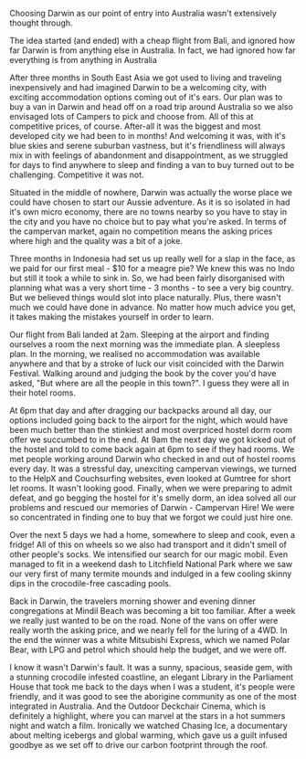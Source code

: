 Choosing Darwin as our point of entry into Australia wasn't extensively thought through.

The idea started (and ended) with a cheap flight from 
Bali, and ignored how far Darwin is from anything else in Australia. In fact, we had ignored how far everything is from anything in Australia

After three months in South East Asia we got used to living and traveling inexpensively and had imagined Darwin to be a welcoming city, with exciting accommodation options coming out
of it's ears. Our plan was to buy a van in Darwin and head off on a road trip around Australia so we also envisaged
lots of Campers to pick and choose from. All of this at competitive prices, of course. After-all it was the biggest and most developed city we had been to in 
months! 
And welcoming it was, with it's blue skies and serene suburban vastness, but it's friendliness will always mix in with feelings of abandonment and 
disappointment, as we struggled for days to find anywhere to sleep and finding a van to buy turned out to be challenging. Competitive it was not.

Situated in the middle of nowhere, Darwin was actually the worse place we could have chosen to start our Aussie adventure. As it is so isolated in had it's own micro economy, there are no towns nearby so you have to stay in the city and you have no choice but to pay what you're asked. In terms of the campervan market, again no competition means the asking prices where high and the quality was a bit of a joke.

Three months in Indonesia had set us up really well for a slap in the face, as we paid for our first meal - $10 for a meagre pie? 
We knew this was no Indo but still it took a while to sink in.
So, we had been fairly disorganised with planning what was a very short time - 3 months - to see a very big country. 
But we believed things would slot into place naturally. Plus, there wasn't much we could have done in advance. No matter how much advice you get, it takes making the mistakes yourself in order to learn.

Our flight from Bali landed at 2am. Sleeping at the airport and finding ourselves a room the next morning was the immediate plan. 
A sleepless plan. In the morning, we realised no accommodation was available anywhere and that by a stroke of luck our visit coincided with the Darwin Festival. Walking around and judging the book by the cover 
you'd have asked, "But where are all the people in this town?". I guess they were all in their hotel rooms.  

At 6pm that day and after dragging our backpacks around all day, our options included going back to the airport for the night, 
which would have been much better than the stinkiest and most overpriced hostel dorm room offer we succumbed to in the end.
At 9am the next day we got kicked out of the hostel and told to come back again at 6pm to see if they had rooms. We met people working around Darwin who checked in and out of hostel rooms every day. It was a stressful day, unexciting campervan viewings, we turned to the HelpX and Couchsurfing websites, 
even looked at Gumtree for short let rooms. It wasn't looking good. 
Finally, when we were preparing to admit defeat, and go begging the hostel for it's smelly dorm, an idea solved all our problems and 
rescued our memories of Darwin - Campervan Hire! We were so concentrated in finding one to buy that we forgot we could just hire one.

Over the next 5 days we had a home, somewhere to sleep and cook, even a fridge! All of this on wheels so we also had transport and it didn't smell of 
other people's socks. We intensified our search for our magic mobil. Even managed to fit in a weekend dash to Litchfield National Park where we saw our 
very first of many termite mounds and indulged in a few cooling skinny dips in the crocodile-free cascading pools. 

Back in Darwin, the travelers morning shower and evening dinner congregations at Mindil Beach was becoming a bit too familiar. After a week we really just wanted to be on the road. None of the vans on offer were really worth the asking price, and we nearly fell for the luring of a 4WD. 
In the end the winner was a white Mitsubishi Express, which we named Polar Bear, with LPG and petrol which should help the budget, and we were off.

I know it wasn't Darwin's fault. It was a sunny, spacious, seaside gem, with a stunning crocodile infested coastline, an elegant 
Library in the Parliament House that took me back to the days when I was a student, it's people were friendly, and it was good to see the aborigine
community as one of the most integrated in Australia. And the Outdoor Deckchair Cinema, which is definitely a highlight, where you can marvel at the stars in a hot summers night 
and watch a film. Ironically we watched Chasing Ice, a documentary about melting icebergs and global warming, which gave us a guilt infused goodbye as we set off 
to drive our carbon footprint through the roof. 